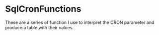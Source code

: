 # SqlCronFunctions
These are a series of function I use to interpret the CRON parameter and produce a table with their values.
